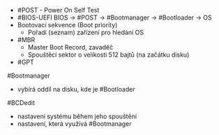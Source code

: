 - #POST - Power On Self Test
- #BIOS-UEFI BIOS -> #POST -> #Bootmanager -> #Bootloader -> OS
- Bootovací sekvence (Boot priority)
	- Pořadí (seznam) zařízení pro hledání OS
- #MBR 
	- Master Boot Record, zavaděč
	- Spouštěcí sektor o velikosti 512 bajtů (na začátku disku)
- #GPT


#Bootmanager 
- vybírá oddíl na disku, kde je #Bootloader 

#BCDedit
- nastavení systému během jeho spouštění
- nastavení, která využívá #Bootmanager 